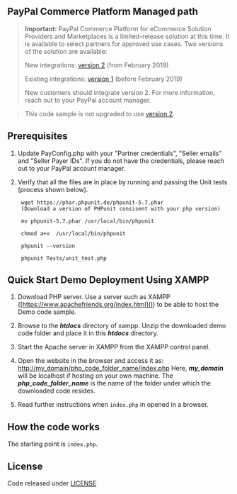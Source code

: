 ## PayPal Commerce Platform Managed path

> **Important:** PayPal Commerce Platform for eCommerce Solution Providers and Marketplaces is a limited-release solution at this time. It is available to select partners for approved use cases. Two versions of the solution are available:
>
>New integrations: [version 2](https://developer.paypal.com/docs/partners/) (from February 2019)
>
>Existing integrations: [version 1](https://developer.paypal.com/docs/partners/v1/) (before February 2019)
>
>New customers should integrate version 2. For more information, reach out to your PayPal account manager.


>This code sample is not upgraded to use [version 2](https://developer.paypal.com/docs/partners/).


## Prerequisites

1. Update PayConfig.php with your  "Partner credentials", "Seller emails" and  "Seller Payer IDs". If you do not have the credentials, please reach out to your PayPal account manager.

2. Verify that all the files are in place by running  and passing the Unit tests (process shown below).

		wget https://phar.phpunit.de/phpunit-5.7.phar 
		(Download a version of PHPunit consisent with your php version)
		
		mv phpunit-5.7.phar /usr/local/bin/phpunit
		
		chmod a+x  /usr/local/bin/phpunit
		
		phpunit --version 
		
		phpunit Tests/unit_test.php


## Quick Start Demo Deployment Using XAMPP


1. Download PHP server.
Use a server such as XAMPP ([https://www.apachefriends.org/index.html]()) to be able to host the Demo code sample.

2. Browse to the ***htdocs*** directory of xampp. Unzip the downloaded demo code folder and place it in this ***htdocs*** directory.

3. Start the Apache server in XAMPP from the XAMPP control panel.

4. Open the website in the browser and access it as: [http://my_domain/php_code_folder_name/index.php]()
   Here, ***my_domain*** will be localhost if hosting on your own machine.
   The ***php_code_folder_name*** is the name of the folder under which the downloaded code resides.

5. Read further instructions when `index.php` in opened in a browser.

## How the code works


The starting point is `index.php`.

## License
Code released under [LICENSE](LICENSE.md)[]([]())

